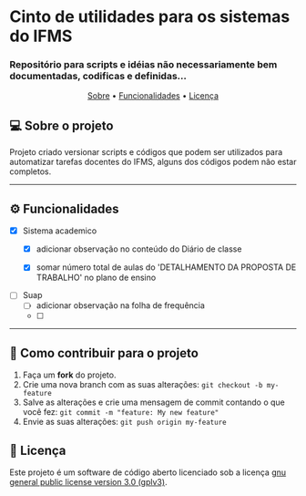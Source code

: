 # Cinto de utilidades para os sistemas do IFMS
###  Repositório para scripts e idéias não necessariamente bem documentadas, codificas e definidas...
<p align="center">
 <a href="#-sobre-o-projeto">Sobre</a> •
 <a href="#-funcionalidades">Funcionalidades</a> • 
 <a href="#user-content--licença">Licença</a>
</p>

## 💻 Sobre o projeto

Projeto criado versionar scripts e códigos que podem ser utilizados para automatizar tarefas docentes do IFMS, alguns dos códigos podem não estar completos.


---

## ⚙️ Funcionalidades

- [X] Sistema academico
  - [X] adicionar observação no conteúdo do Diário de classe
  - [X] somar número total de aulas do 'DETALHAMENTO DA PROPOSTA DE TRABALHO' no plano de ensino
  

- [ ] Suap
  - [ ] adicionar observação na folha de frequência
  - [ ] 

---

## 💪 Como contribuir para o projeto

1. Faça um **fork** do projeto.
2. Crie uma nova branch com as suas alterações: `git checkout -b my-feature`
3. Salve as alterações e crie uma mensagem de commit contando o que você fez: `git commit -m "feature: My new feature"`
4. Envie as suas alterações: `git push origin my-feature`

## 📝 Licença

Este projeto é um software de código aberto licenciado sob a licença [gnu general public license version 3.0 (gplv3)](./LICENSE).
